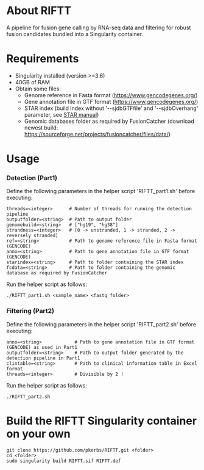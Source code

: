 # About RIFTT
A pipeline for fusion gene calling by RNA-seq data and filtering for robust fusion candidates bundled into a Singularity container.
# Requirements
- Singularity installed (version >=3.6)
- 40GB of RAM
- Obtain some files:
  - Genome reference in Fasta format (https://www.gencodegenes.org/)
  - Gene annotation file in GTF format (https://www.gencodegenes.org/)
  - STAR index (build index without '--sjdbGTFfile' and '--sjdbOverhang' parameter, see [STAR manual](https://github.com/alexdobin/STAR/blob/master/doc/STARmanual.pdf))
  - Genomic databases folder as required by FusionCatcher (download newest build: https://sourceforge.net/projects/fusioncatcher/files/data/)
# Usage
### Detection (Part1)
Define the following parameters in the helper script 'RIFTT_part1.sh' before executing:
```
threads=<integer>      # Number of threads for running the detection pipeline
outputfolder=<string>  # Path to output folder
genomebuild=<string>   # ["hg19", "hg38"]
strandness=<integer>   # [0 -> unstranded, 1 -> stranded, 2 -> reversely stranded]
ref=<string>           # Path to genome reference file in Fasta format (GENCODE)
anno=<string>          # Path to gene annotation file in GTF format (GENCODE)
starindex=<string>     # Path to folder containing the STAR index
fcdata=<string>        # Path to folder containing the genomic database as required by FusionCatcher
```
Run the helper script as follows:
```
./RIFTT_part1.sh <sample_name> <fastq_folder>
```
### Filtering (Part2)
Define the following parameters in the helper script 'RIFTT_part2.sh' before executing:
```
anno=<string>            # Path to gene annotation file in GTF format (GENCODE) as used in Part1
outputfolder=<string>    # Path to output folder generated by the detection pipeline in Part1
clintable=<string>       # Path to clinical information table in Excel format
threads=<integer>        # Divisible by 2 !
```
Run the helper script as follows:
```
./RIFTT_part2.sh
```
# Build the RIFTT Singularity container on your own
```
git clone https://github.com/pkerbs/RIFTT.git <folder>
cd <folder>
sudo singularity build RIFTT.sif RIFTT.def
```
